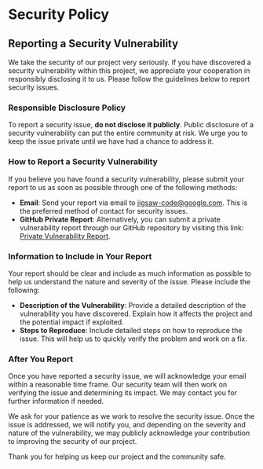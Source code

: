 # Security Policy

## Reporting a Security Vulnerability

We take the security of our project very seriously. If you have discovered a security vulnerability within this project, we appreciate your cooperation in responsibly disclosing it to us. Please follow the guidelines below to report security issues.

### Responsible Disclosure Policy

To report a security issue, **do not disclose it publicly**. Public disclosure of a security vulnerability can put the entire community at risk. We urge you to keep the issue private until we have had a chance to address it.

### How to Report a Security Vulnerability

If you believe you have found a security vulnerability, please submit your report to us as soon as possible through one of the following methods:

- **Email**: Send your report via email to [jigsaw-code@google.com](mailto:jigsaw-code@google.com). This is the preferred method of contact for security issues.
- **GitHub Private Report**: Alternatively, you can submit a private vulnerability report through our GitHub repository by visiting this link: [Private Vulnerability Report](https://github.com/Jigsaw-Code/outline-server/security/advisories/new).

### Information to Include in Your Report

Your report should be clear and include as much information as possible to help us understand the nature and severity of the issue. Please include the following:

- **Description of the Vulnerability**: Provide a detailed description of the vulnerability you have discovered. Explain how it affects the project and the potential impact if exploited.
- **Steps to Reproduce**: Include detailed steps on how to reproduce the issue. This will help us to quickly verify the problem and work on a fix.

### After You Report

Once you have reported a security issue, we will acknowledge your email within a reasonable time frame. Our security team will then work on verifying the issue and determining its impact. We may contact you for further information if needed.

We ask for your patience as we work to resolve the security issue. Once the issue is addressed, we will notify you, and depending on the severity and nature of the vulnerability, we may publicly acknowledge your contribution to improving the security of our project.

Thank you for helping us keep our project and the community safe.
